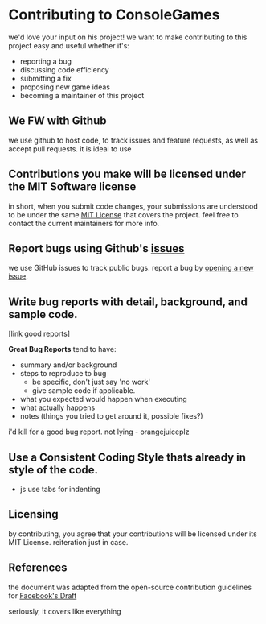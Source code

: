 # Contributing to ConsoleGames
we'd love your input on his project! we want to make contributing to this project easy and useful whether it's:

- reporting a bug
- discussing code efficiency
- submitting a fix
- proposing new game ideas
- becoming a maintainer of this project

## We FW with Github
we use github to host code, to track issues and feature requests, as well as accept pull requests.
it is ideal to use 

## Contributions you make will be licensed under the MIT Software license 
in short, when you submit code changes, your submissions are understood to be under the same [MIT License](http://choosealicense.com/licenses/mit/) that covers the project. feel free to contact the current maintainers for more info.

## Report bugs using Github's [issues](https://github.com/NoGambling1/ConsoleGames/issues)
we use GitHub issues to track public bugs. report a bug by [opening a new issue](https://github.com/NoGambling1/ConsoleGames/issues/new).

## Write bug reports with detail, background, and sample code.

[link good reports]

**Great Bug Reports** tend to have:

- summary and/or background
- steps to reproduce to bug
  - be specific, don't just say 'no work'
  - give sample code if applicable.
- what you expected would happen when executing
- what actually happens
- notes (things you tried to get around it, possible fixes?)

i'd kill for a good bug report. not lying - orangejuiceplz

## Use a Consistent Coding Style thats already in style of the code.

* js use tabs for indenting
  
## Licensing
by contributing, you agree that your contributions will be licensed under its MIT License. reiteration just in case.

## References
the document was adapted from the open-source contribution guidelines for [Facebook's Draft](https://github.com/facebook/draft-js/blob/a9316a723f9e918afde44dea68b5f9f39b7d9b00/CONTRIBUTING.md)

seriously, it covers like everything
